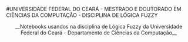 #UNIVERSIDADE FEDERAL DO CEARÁ - MESTRADO E DOUTORADO EM CIÊNCIAS DA COMPUTAÇÃO - DISCIPLINA DE LÓGICA FUZZY

<center>__Notebooks usandos na disciplina de Lógica Fuzzy da Universidade Federal do Ceará - Departamento de Ciências da Computação__</center>


